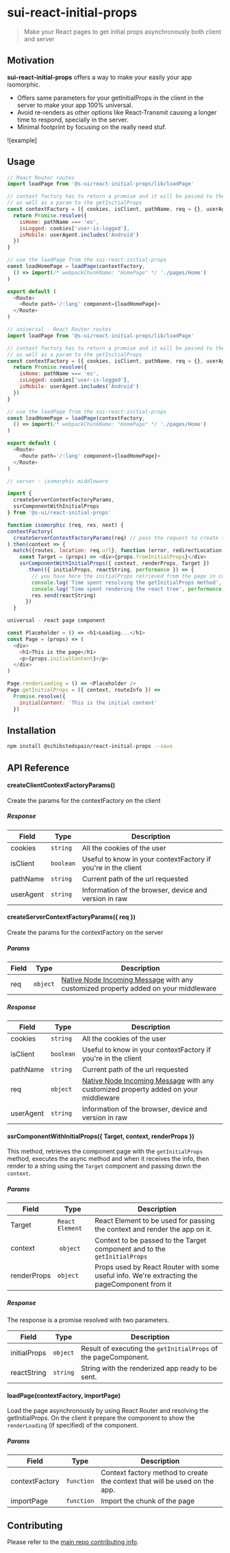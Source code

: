 # sui-react-initial-props
> Make your React pages to get initial props asynchronously both client and server

## Motivation

**sui-react-initial-props** offers a way to make your easily your app isomorphic.
* Offers same parameters for your getInitialProps in the client in the server to make your app 100% universal.
* Avoid re-renders as other options like React-Transmit causing a longer time to respond, specially in the server.
* Minimal footprint by focusing on the really need stuf.

![example]

## Usage

```js
// React Router routes
import loadPage from '@s-ui/react-initial-props/lib/loadPage'

// context factory has to return a promise and it will be passed to the context of your components
// as well as a param to the getInitialProps
const contextFactory = ({ cookies, isClient, pathName, req = {}, userAgent }) => {
  return Promise.resolve({
    isHome: pathName === 'es',
    isLogged: cookies['user-is-logged'],
    isMobile: userAgent.includes('Android')
  })
}

// use the loadPage from the sui-react-initial-props
const loadHomePage = loadPage(contextFactory,
  () => import(/* webpackChunkName: "HomePage" */ './pages/Home')
)

export default (
  <Route>
    <Route path='/:lang' component={loadHomePage}>
  </Route>
)
```

```js
// universal - React Router routes
import loadPage from '@s-ui/react-initial-props/lib/loadPage'

// context factory has to return a promise and it will be passed to the context of your components
// as well as a param to the getInitialProps
const contextFactory = ({ cookies, isClient, pathName, req = {}, userAgent }) => {
  return Promise.resolve({
    isHome: pathName === 'es',
    isLogged: cookies['user-is-logged'],
    isMobile: userAgent.includes('Android')
  })
}

// use the loadPage from the sui-react-initial-props
const loadHomePage = loadPage(contextFactory,
  () => import(/* webpackChunkName: "HomePage" */ './pages/Home')
)

export default (
  <Route>
    <Route path='/:lang' component={loadHomePage}>
  </Route>
)
```

```js
// server - isomorphic middleware

import {
  createServerContextFactoryParams,
  ssrComponentWithInitialProps
} from '@s-ui/react-initial-props'

function isomorphic (req, res, next) {
contextFactory(
  createServerContextFactoryParams(req) // pass the request to create the context
).then(context => {
  match({routes, location: req.url}, function (error, redirectLocation, renderProps = false) {
    const Target = (props) => <div>{props.fromInitialProps}</div>
    ssrComponentWithInitialProps({ context, renderProps, Target })
      .then(({ initialProps, reactString, performance }) => {
        // you have here the initialProps retrieved from the page in case you need it
        console.log('Time spent resolving the getInitialProps method', performance.getInitialProps)
        console.log('Time spent rendering the react tree', performance.renderToString)
        res.send(reactString)
      })
  }
```

```js
universal - react page component

const Placeholder = () => <h1>Loading...</h1>
const Page = (props) => (
  <div>
    <h1>This is the page</h1>
    <p>{props.initialContent}</p>
  </div>
)

Page.renderLoading = () => <Placeholder />
Page.getInitialProps = ({ context, routeInfo }) =>
  Promise.resolve({
    initialContent: 'This is the initial content'
  })
```

## Installation

```sh
npm install @schibstedspain/react-initial-props --save
```

## API Reference

#### createClientContextFactoryParams()

Create the params for the contextFactory on the client

##### Response

Field | Type | Description
--- | --- | ---
cookies | `string` | All the cookies of the user
isClient | `boolean` | Useful to know in your contextFactory if you're in the client
pathName | `string` | Current path of the url requested
userAgent | `string` | Information of the browser, device and version in raw

#### createServerContextFactoryParams({ req })

Create the params for the contextFactory on the server

##### Params

Field | Type | Description
--- | --- | ---
req | `object` | [Native Node Incoming Message](https://nodejs.org/api/http.html#http_class_http_incomingmessage) with any customized property added on your middleware

##### Response

Field | Type | Description
--- | --- | ---
cookies | `string` | All the cookies of the user
isClient | `boolean` | Useful to know in your contextFactory if you're in the client
pathName | `string` | Current path of the url requested
req | `object` | [Native Node Incoming Message](https://nodejs.org/api/http.html#http_class_http_incomingmessage) with any customized property added on your middleware
userAgent | `string` | Information of the browser, device and version in raw

#### ssrComponentWithInitialProps({ Target, context, renderProps })

This method, retrieves the component page with the `getInitialProps` method, executes the async method and when it receives the info, then render to a string using the `Target` component and passing down the `context`.

##### Params

Field | Type | Description
--- | --- | ---
Target | `React Element` | React Element to be used for passing the context and render the app on it.
context | `object` | Context to be passed to the Target component and to the `getInitialProps`
renderProps | `object` | Props used by React Router with some useful info. We're extracting the pageComponent from it

##### Response

The response is a promise resolved with two parameters.

Field | Type | Description
--- | --- | ---
initialProps | `object` | Result of executing the `getInitialProps` of the pageComponent.
reactString | `string` | String with the renderized app ready to be sent.

#### loadPage(contextFactory, importPage)

Load the page asynchronously by using React Router and resolving the getInitialProps. On the client it prepare the component to show the `renderLoading` (if specified) of the component.

##### Params

Field | Type | Description
--- | --- | ---
contextFactory | `function` | Context factory method to create the context that will be used on the app.
importPage | `function` | Import the chunk of the page

## Contributing

Please refer to the [main repo contributing info](https://github.com/SUI-Components/sui/blob/master/CONTRIBUTING.md).
